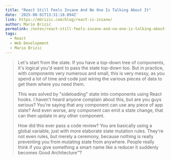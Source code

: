 ```yaml
---
title: "React Still Feels Insane And No One Is Talking About It"
date: '2025-08-01T13:31:18.094Z'
link: https://mbrizic.com/blog/react-is-insane/	
author: Mario Brizić
permalink: /notes/react-still-feels-insane-and-no-one-is-talking-about-it/index.html
tags:
  - React
  - Web Development
  - Mario Brizic
---
```

> Let's start from the state. If you have a top-down tree of components, it's logical you'd want to pass the state top-down too. But in practice, with components very numerous and small, this is very messy, as you spend a lot of time and code just wiring the various pieces of data to get them where you need them.
> 
> This was solved by "sideloading" state into components using React hooks. I haven't heard anyone complain about this, but are you guys serious? You're saying that any component can use any piece of app state? And even worse, any component can emit a state change, that can then update in any other component.
> 
> How did this ever pass a code review? You are basically using a global variable, just with more elaborate state mutation rules. They're not even rules, but merely a ceremony, because nothing is really preventing you from mutating state from anywhere. People really think if you give something a smart name like a reducer it suddenly becomes Good Architecture™?